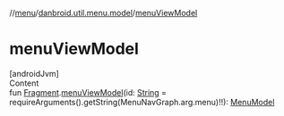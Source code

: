 //[menu](../index.md)/[danbroid.util.menu.model](index.md)/[menuViewModel](menu-view-model.md)



# menuViewModel  
[androidJvm]  
Content  
fun [Fragment](https://developer.android.com/reference/kotlin/androidx/fragment/app/Fragment.html).[menuViewModel](menu-view-model.md)(id: [String](https://kotlinlang.org/api/latest/jvm/stdlib/kotlin/-string/index.html) = requireArguments().getString(MenuNavGraph.arg.menu)!!): [MenuModel](-menu-model/index.md)  



